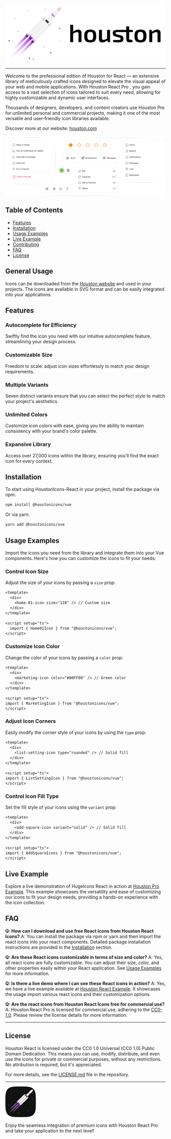 ![image](./public/logoHorizontalNPM.svg)

---

Welcome to the professional edition of Houston for React — an extensive library of meticulously crafted icons designed to elevate the visual appeal of your web and mobile applications. With Houston React Pro , you gain access to a vast selection of icons tailored to suit every need, allowing for highly customizable and dynamic user interfaces.

Thousands of designers, developers, and content creators use Houston Pro for unlimited personal and commercial projects, making it one of the most versatile and user-friendly icon libraries available.

Discover more at our website: [houston.com](https://houstonicons.com.br/)

![image](./public/tools.svg)

## Table of Contents

- [Features](#features)
- [Installation](#installation)
- [Usage Examples](#usage-examples)
- [Live Example](#live-example)
- [Contributing](#contributing)
- [FAQ](#faq)
- [License](#license)

## General Usage

Icons can be downloaded from the [Houston website](https://houstonicons.com.br) and used in your projects. The icons are available in SVG format and can be easily integrated into your applications.

## Features

### Autocomplete for Efficiency

Swiftly find the icon you need with our intuitive autocomplete feature, streamlining your design process.

### Customizable Size

Freedom to scale: adjust icon sizes effortlessly to match your design requirements.

### Multiple Variants

Seven distinct variants ensure that you can select the perfect style to match your project's aesthetics.

### Unlimited Colors

Customize icon colors with ease, giving you the ability to maintain consistency with your brand's color palette.

### Expansive Library

Access over 27,000 icons within the library, ensuring you'll find the exact icon for every context.

## Installation

To start using HoustonIcons-React in your project, install the package via npm:

```bash
npm install @houstonicons/vue
```

Or via yarn:

```bash
yarn add @houstonicons/vue
```

## Usage Examples

Import the icons you need from the library and integrate them into your Vue components. Here's how you can customize the icons to fit your needs:

### Control Icon Size

Adjust the size of your icons by passing a `size` prop:

```vue
<template>
  <div>
    <home-01-icon size="128" /> // Custom size
  </div>
</template>

<script setup="ts">
  import { Home01Icon } from "@houstonicons/vue";
</script>
```

### Customize Icon Color

Change the color of your icons by passing a `color` prop:

```vue
<template>
  <div>
    <marketing-icon color="#00FF00" /> // Green color
  </div>
</template>

<script setup="ts">
import { MarketingIcon } from "@houstonicons/vue";
</script>
```

### Adjust Icon Corners

Easily modify the corner style of your icons by using the ``type`` prop:

```vue
<template>
  <div>
    <list-setting-icon type="rounded" /> // Solid fill
  </div>
</template>

<script setup="ts">
import { ListSettingIcon } from "@houstonicons/vue";
</script>
```

### Control Icon Fill Type

Set the fill style of your icons using the ``variant`` prop:

```vue
<template>
  <div>
    <add-square-icon variant="solid" /> // Solid fill
  </div>
</template>

<script setup="ts">
import { AddSquareIcons } from "@houstonicons/vue";
</script>
```

## Live Example

Explore a live demonstration of HugeIcons React in action at [Houston Pro Example](https://houstonicons.com.br/use-cases). This example showcases the versatility and ease of customizing our icons to fit your design needs, providing a hands-on experience with the icon collection.

## FAQ

**Q: How can I download and use free React icons from Houston React Icons?**
A: You can install the package via npm or yarn and then import the react icons into your react components. Detailed package installation instructions are provided in the [Installation](#installation) section.

**Q: Are these React icons customizable in terms of size and color?**
A: Yes, all react icons are fully customizable. You can adjust their size, color, and other properties easily within your React application. See [Usage Examples](#usage-examples) for more information.

**Q: Is there a live demo where I can see these React icons in action?**
A: Yes, we have a live example available at [Houston React Example](#live-example). It showcases the usage import various react icons and their customization options.

**Q: Are the react icons from Houston React Icons free for commercial use?**
A: Houston React Pro is licensed for commercial use, adhering to the [CC0-1.0](#license). Please review the license details for more information.

---

## License

Houston React is licensed under the CC0 1.0 Universal (CC0 1.0) Public Domain Dedication. This means you can use, modify, distribute, and even use the icons for private or commercial purposes, without any restrictions. No attribution is required, but it's appreciated.

For more details, see the [LICENSE.md](./LICENSE.md) file in the repository.

---

![image](./public/logoIcon.svg)

Enjoy the seamless integration of premium icons with Houston React Pro and take your application to the next level!
